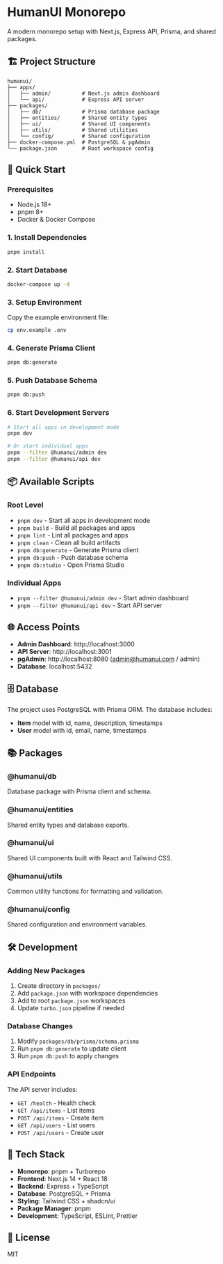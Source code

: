 # HumanUI Monorepo

A modern monorepo setup with Next.js, Express API, Prisma, and shared packages.

## 🏗️ Project Structure

```
humanui/
├── apps/
│   ├── admin/          # Next.js admin dashboard
│   └── api/            # Express API server
├── packages/
│   ├── db/             # Prisma database package
│   ├── entities/       # Shared entity types
│   ├── ui/             # Shared UI components
│   ├── utils/          # Shared utilities
│   └── config/         # Shared configuration
├── docker-compose.yml  # PostgreSQL & pgAdmin
└── package.json        # Root workspace config
```

## 🚀 Quick Start

### Prerequisites

- Node.js 18+ 
- pnpm 8+
- Docker & Docker Compose

### 1. Install Dependencies

```bash
pnpm install
```

### 2. Start Database

```bash
docker-compose up -d
```

### 3. Setup Environment

Copy the example environment file:

```bash
cp env.example .env
```

### 4. Generate Prisma Client

```bash
pnpm db:generate
```

### 5. Push Database Schema

```bash
pnpm db:push
```

### 6. Start Development Servers

```bash
# Start all apps in development mode
pnpm dev

# Or start individual apps
pnpm --filter @humanui/admin dev
pnpm --filter @humanui/api dev
```

## 📦 Available Scripts

### Root Level
- `pnpm dev` - Start all apps in development mode
- `pnpm build` - Build all packages and apps
- `pnpm lint` - Lint all packages and apps
- `pnpm clean` - Clean all build artifacts
- `pnpm db:generate` - Generate Prisma client
- `pnpm db:push` - Push database schema
- `pnpm db:studio` - Open Prisma Studio

### Individual Apps
- `pnpm --filter @humanui/admin dev` - Start admin dashboard
- `pnpm --filter @humanui/api dev` - Start API server

## 🌐 Access Points

- **Admin Dashboard**: http://localhost:3000
- **API Server**: http://localhost:3001
- **pgAdmin**: http://localhost:8080 (admin@humanui.com / admin)
- **Database**: localhost:5432

## 🗄️ Database

The project uses PostgreSQL with Prisma ORM. The database includes:

- **Item** model with id, name, description, timestamps
- **User** model with id, email, name, timestamps

## 📚 Packages

### @humanui/db
Database package with Prisma client and schema.

### @humanui/entities  
Shared entity types and database exports.

### @humanui/ui
Shared UI components built with React and Tailwind CSS.

### @humanui/utils
Common utility functions for formatting and validation.

### @humanui/config
Shared configuration and environment variables.

## 🛠️ Development

### Adding New Packages

1. Create directory in `packages/`
2. Add `package.json` with workspace dependencies
3. Add to root `package.json` workspaces
4. Update `turbo.json` pipeline if needed

### Database Changes

1. Modify `packages/db/prisma/schema.prisma`
2. Run `pnpm db:generate` to update client
3. Run `pnpm db:push` to apply changes

### API Endpoints

The API server includes:
- `GET /health` - Health check
- `GET /api/items` - List items
- `POST /api/items` - Create item
- `GET /api/users` - List users  
- `POST /api/users` - Create user

## 🔧 Tech Stack

- **Monorepo**: pnpm + Turborepo
- **Frontend**: Next.js 14 + React 18
- **Backend**: Express + TypeScript
- **Database**: PostgreSQL + Prisma
- **Styling**: Tailwind CSS + shadcn/ui
- **Package Manager**: pnpm
- **Development**: TypeScript, ESLint, Prettier

## 📝 License

MIT 